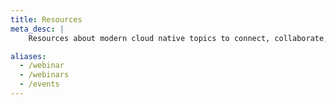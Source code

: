 ```yaml
---
title: Resources
meta_desc: |
    Resources about modern cloud native topics to connect, collaborate, and learn new techniques and best practices.

aliases:
  - /webinar
  - /webinars
  - /events
---
```

